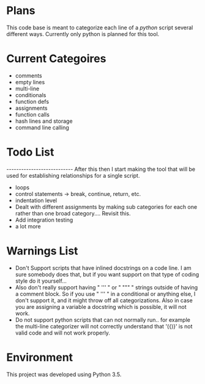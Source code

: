 # Plans
This code base is meant to categorize each line of a *python* script several different ways. Currently only python is planned for this tool.

# Current Categoires
* comments
* empty lines
* multi-line
* conditionals
* function defs
* assignments
* function calls
* hash lines and storage
* command line calling



# Todo List
--------------------------- After this then I start making the tool that will be used for establishing relationships for a single script.
* loops
* control statements -> break, continue, return, etc.
* indentation level
* Dealt with different assignments by making sub categories for each one rather than one broad category.... Revisit this.
* Add integration testing
* a lot more

# Warnings List
* Don't Support scripts that have inlined docstrings on a code line. I am sure somebody does that, but if you want support on that type of coding style do it yourself...
* Also don't really support having " ''' " or " """ " strings outside of having a comment block. So if you use " ''' " in a conditional or anything else, I don't support it, and it might throw off all categorizations. Also in case you are assigning a variable a docstring which is possible, it will not work.
* Do not support python scripts that can not normally run.. for example the multi-line categorizer will not correctly understand that '({)}' is not valid code and will not work properly.

# Environment
This project was developed using Python 3.5.